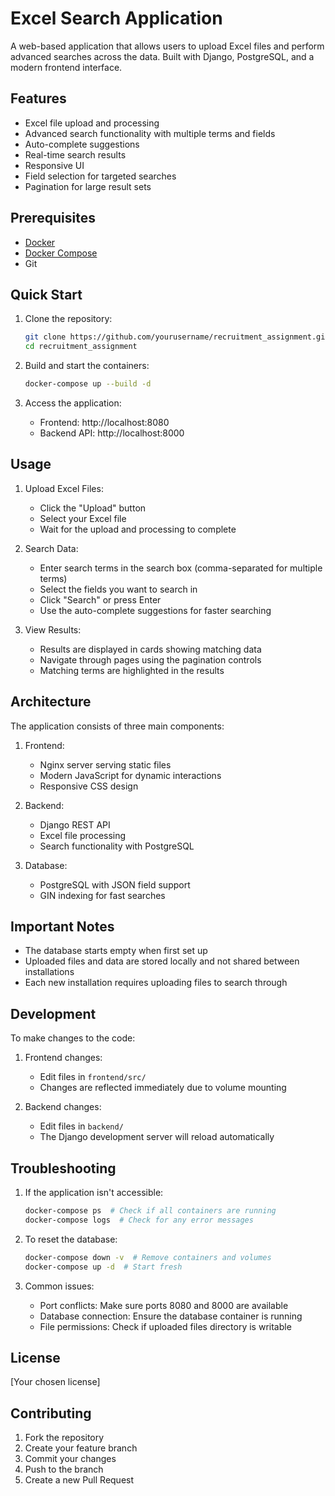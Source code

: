 # Excel Search Application

A web-based application that allows users to upload Excel files and perform advanced searches across the data. Built with Django, PostgreSQL, and a modern frontend interface.

## Features

- Excel file upload and processing
- Advanced search functionality with multiple terms and fields
- Auto-complete suggestions
- Real-time search results
- Responsive UI
- Field selection for targeted searches
- Pagination for large result sets

## Prerequisites

- [Docker](https://www.docker.com/get-started)
- [Docker Compose](https://docs.docker.com/compose/install/)
- Git

## Quick Start

1. Clone the repository:
   ```bash
   git clone https://github.com/yourusername/recruitment_assignment.git
   cd recruitment_assignment
   ```

2. Build and start the containers:
   ```bash
   docker-compose up --build -d
   ```

3. Access the application:
   - Frontend: http://localhost:8080
   - Backend API: http://localhost:8000

## Usage

1. Upload Excel Files:
   - Click the "Upload" button
   - Select your Excel file
   - Wait for the upload and processing to complete

2. Search Data:
   - Enter search terms in the search box (comma-separated for multiple terms)
   - Select the fields you want to search in
   - Click "Search" or press Enter
   - Use the auto-complete suggestions for faster searching

3. View Results:
   - Results are displayed in cards showing matching data
   - Navigate through pages using the pagination controls
   - Matching terms are highlighted in the results

## Architecture

The application consists of three main components:

1. Frontend:
   - Nginx server serving static files
   - Modern JavaScript for dynamic interactions
   - Responsive CSS design

2. Backend:
   - Django REST API
   - Excel file processing
   - Search functionality with PostgreSQL

3. Database:
   - PostgreSQL with JSON field support
   - GIN indexing for fast searches

## Important Notes

- The database starts empty when first set up
- Uploaded files and data are stored locally and not shared between installations
- Each new installation requires uploading files to search through

## Development

To make changes to the code:

1. Frontend changes:
   - Edit files in `frontend/src/`
   - Changes are reflected immediately due to volume mounting

2. Backend changes:
   - Edit files in `backend/`
   - The Django development server will reload automatically

## Troubleshooting

1. If the application isn't accessible:
   ```bash
   docker-compose ps  # Check if all containers are running
   docker-compose logs  # Check for any error messages
   ```

2. To reset the database:
   ```bash
   docker-compose down -v  # Remove containers and volumes
   docker-compose up -d  # Start fresh
   ```

3. Common issues:
   - Port conflicts: Make sure ports 8080 and 8000 are available
   - Database connection: Ensure the database container is running
   - File permissions: Check if uploaded files directory is writable

## License

[Your chosen license]

## Contributing

1. Fork the repository
2. Create your feature branch
3. Commit your changes
4. Push to the branch
5. Create a new Pull Request
